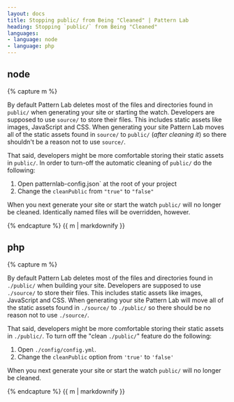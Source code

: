 ```yaml
---
layout: docs
title: Stopping public/ from Being "Cleaned" | Pattern Lab
heading: Stopping `public/` from Being "Cleaned"
languages:
- language: node
- language: php
---
```


<!--- start node -->

<div class="tabs__panel" id="node">
<h2 class="language-title">node</h2>

{% capture m %}

By default Pattern Lab deletes most of the files and directories found in `public/` when generating your site or starting the watch. Developers are supposed to use `source/` to store their files. This includes static assets like images, JavaScript and CSS. When generating your site Pattern Lab moves all of the static assets found in `source/` to `public/` (_after cleaning it_) so there shouldn't be a reason not to use `source/`.

That said, developers might be more comfortable storing their static assets in `public/`. In order to turn-off the automatic cleaning of `public/` do the following:

1. Open patternlab-config.json` at the root of your project
2. Change the `cleanPublic` from `"true"` to `"false"`

When you next generate your site or start the watch `public/` will no longer be cleaned. Identically named files will be overridden, however.

{% endcapture %}
{{ m | markdownify }}

</div>

<!--- end node -->

<!--- start php -->

<div class="tabs__panel" id="php">
<h2 class="language-title">php</h2>

{% capture m %}

By default Pattern Lab deletes most of the files and directories found in `./public/` when building your site. Developers are supposed to use `./source/` to store their files. This includes static assets like images, JavaScript and CSS. When generating your site Pattern Lab will move all of the static assets found in `./source/` to `./public/` so there should be no reason not to use `./source/`.

That said, developers might be more comfortable storing their static assets in `./public/`. To turn off the "clean `./public/`" feature do the following:

1. Open `./config/config.yml`.
2. Change the `cleanPublic` option from `'true'` to `'false'`

When you next generate your site or start the watch `public/` will no longer be cleaned.

{% endcapture %}
{{ m | markdownify }}

</div>

<!--- end php -->
